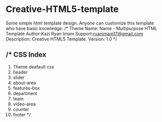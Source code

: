 # Creative-HTML5-template
Some simple html template design. Anyone can customize this template who have basic knowledge.
/* Theme Name: Name - Multipurpose HTML Template
Author:Kazi Ryan Imam
Support:ryanimam17@gmail.com
Description: Creative HTML5 Template.
Version: 1.0 */

/* CSS Index
-----------------------------------
1. Theme deafault css
2. header
3. slider
4. about-area
5. features-box
6. department
7. team
8. video-area
9. counter
10. footer */
